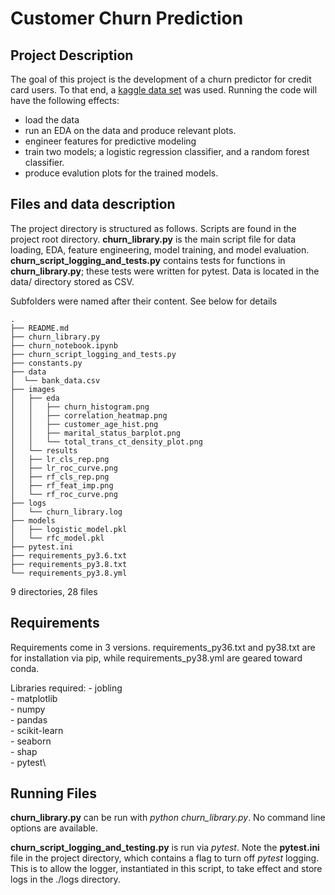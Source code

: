 # Customer Churn Prediction

## Project Description

The goal of this project is the development of a churn predictor for credit card users. To that end, a [kaggle data set](https://www.kaggle.com/datasets/sakshigoyal7/credit-card-customers/code) was used. Running the code will have the following effects:

-   load the data
-   run an EDA on the data and produce relevant plots.
-   engineer features for predictive modeling
-   train two models; a logistic regression classifier, and a random forest classifier.
-   produce evalution plots for the trained models.

## Files and data description

The project directory is structured as follows. Scripts are found in the project root directory. **churn_library.py** is the main script file for data loading, EDA, feature engineering, model training, and model evaluation. **churn_script_logging_and_tests.py** contains tests for functions in **churn_library.py**; these tests were written for pytest.
Data is located in the data/ directory stored as CSV.

Subfolders were named after their content. See below for details

```
.  
├── README.md
├── churn_library.py
├── churn_notebook.ipynb
├── churn_script_logging_and_tests.py
├── constants.py
├── data
│  └── bank_data.csv
├── images
│   ├── eda
│   │   ├── churn_histogram.png
│   │   ├── correlation_heatmap.png
│   │   ├── customer_age_hist.png
│   │   ├── marital_status_barplot.png
│   │   └── total_trans_ct_density_plot.png
│   └── results
│   ├── lr_cls_rep.png
│   ├── lr_roc_curve.png
│   ├── rf_cls_rep.png
│   ├── rf_feat_imp.png
│   └── rf_roc_curve.png
├── logs
│   └── churn_library.log
├── models
│   ├── logistic_model.pkl
│   └── rfc_model.pkl
├── pytest.ini
├── requirements_py3.6.txt
├── requirements_py3.8.txt
└── requirements_py3.8.yml
```
9 directories, 28 files

## Requirements
Requirements come in 3 versions. requirements_py36.txt and py38.txt are for installation via pip, while requirements_py38.yml are geared toward conda.

Libraries required:
    - jobling\
    - matplotlib\
    - numpy\
    - pandas\
    - scikit-learn\
    - seaborn\
    - shap\
    - pytest\
    
## Running Files

**churn_library.py** can be run with *python churn_library.py*. No command line options are available.

**churn_script_logging_and_testing.py** is run via *pytest*. Note the **pytest.ini** file in the project directory, which contains a flag to turn off *pytest* logging. This is to allow the logger, instantiated in this script, to take effect and store logs in the ./logs directory.